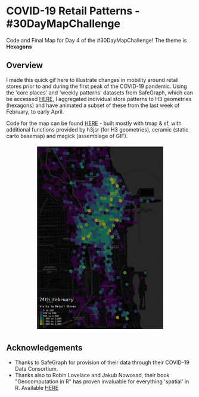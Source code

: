 # COVID-19 Retail Patterns - #30DayMapChallenge

Code and Final Map for Day 4 of the #30DayMapChallenge! The theme is **Hexagons**

## Overview

I made this quick gif here to illustrate changes in mobility around retail stores prior to and during the first peak of the COVID-19 pandemic. Using the 'core places' and 'weekly patterns' datasets from SafeGraph, which can be accessed [HERE](https://www.safegraph.com/covid-19-data-consortium), I aggregated individual store patterns to H3 geometries (hexagons) and have animated a subset of these from the last week of February, to early April.

Code for the map can be found [HERE](Patterns_Hexmap.R) - built mostly with tmap & sf, with additional functions provided by h3jsr (for H3 geometries), ceramic (static carto basemap) and magick (assemblage of GIF).


   <p align="center">
  <img width="350" height="500" src="retailpatterns_hexmap.gif">
</p>

## Acknowledgements

* Thanks to SafeGraph for provision of their data through their COVID-19 Data Consortium. 
* Thanks also to Robin Lovelace and Jakub Nowosad, their book "Geocomputation in R" has proven invaluable for everything 'spatial' in R. Available [HERE](https://geocompr.robinlovelace.net/index.html)
